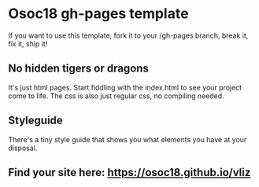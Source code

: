 # Osoc18 gh-pages template
If you want to use this template, fork it to your /gh-pages branch, break it, fix it, ship it!

## No hidden tigers or dragons
It's just html pages. Start fiddling with the index.html to see your project come to life. The css is also just regular css, no compiling needed.

## Styleguide
There's a tiny style guide that shows you what elements you have at your disposal.

## Find your site here: https://osoc18.github.io/vliz
